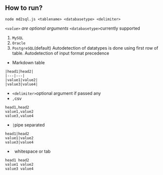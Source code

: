 ## How to run?
```
node md2sql.js <tablename> <databasetype> <delimiter>
```
*`<value>` are optional arguments*
`<databasetype>`currently supported
1. `MySQL`
2. `Oracle`
3. `PostgreSQL`(default)
Autodetection of datatypes is done using first row of table.
Autodetection of input format precedence
- Markdown table
```
|head1|head2|
|---|---|
|value1|value2|
|value3|value4|
```
- `<delimiter>`optional argument if passed any
- `,`csv
```
head1,head2
value1,value2
value3,value4
```
- `|`pipe separated
```
head1|head2
value1|value2
value3|value4
```
- ` `whitespace or tab
```
head1 head2
value1 value2
value3 value4
```
